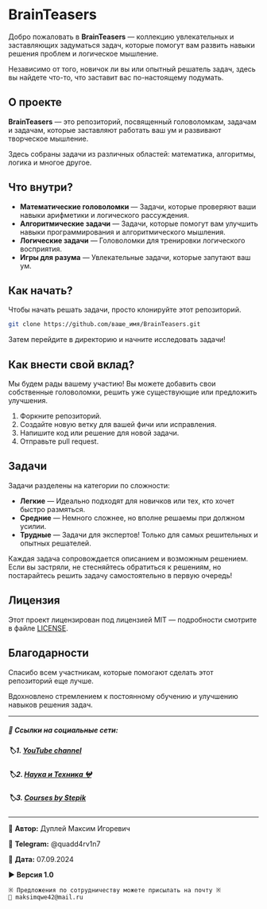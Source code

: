 # BrainTeasers

Добро пожаловать в **BrainTeasers** — коллекцию увлекательных и заставляющих задуматься задач, которые помогут вам развить навыки решения проблем и логическое мышление.

Независимо от того, новичок ли вы или опытный решатель задач, здесь вы найдете что-то, что заставит вас по-настоящему подумать.

## О проекте

**BrainTeasers** — это репозиторий, посвященный головоломкам, задачам и задачам, которые заставляют работать ваш ум и развивают творческое мышление.

Здесь собраны задачи из различных областей: математика, алгоритмы, логика и многое другое.

## Что внутри?

- **Математические головоломки** — Задачи, которые проверяют ваши навыки арифметики и логического рассуждения.
- **Алгоритмические задачи** — Задачи, которые помогут вам улучшить навыки программирования и алгоритмического мышления.
- **Логические задачи** — Головоломки для тренировки логического восприятия.
- **Игры для разума** — Увлекательные задачи, которые запутают ваш ум.

## Как начать?

Чтобы начать решать задачи, просто клонируйте этот репозиторий.
```bash
git clone https://github.com/ваше_имя/BrainTeasers.git
```

Затем перейдите в директорию и начните исследовать задачи!

## Как внести свой вклад?

Мы будем рады вашему участию! Вы можете добавить свои собственные головоломки, решить уже существующие или предложить улучшения.
1. Форкните репозиторий.
2. Создайте новую ветку для вашей фичи или исправления.
3. Напишите код или решение для новой задачи.
4. Отправьте pull request.

## Задачи

Задачи разделены на категории по сложности:

- **Легкие** — Идеально подходят для новичков или тех, кто хочет быстро размяться.
- **Средние** — Немного сложнее, но вполне решаемы при должном усилии.
- **Трудные** — Задачи для экспертов! Только для самых решительных и опытных решателей.

Каждая задача сопровождается описанием и возможным решением. Если вы застряли, не стесняйтесь обратиться к решениям, но постарайтесь решить задачу самостоятельно в первую очередь!

## Лицензия

Этот проект лицензирован под лицензией MIT — подробности смотрите в файле [LICENSE](LICENSE).

## Благодарности

Спасибо всем участникам, которые помогают сделать этот репозиторий еще лучше. 

Вдохновлено стремлением к постоянному обучению и улучшению навыков решения задач.

---

##### 📑 Ссылки на социальные сети:

##### 🏷️1. [YouTube channel](https://www.youtube.com/channel/UCqA5pl9NkVDrirMDlNVmU7g "«Хижина программиста»")

##### 🏷️2. [Наука и Техника 𖤍](https://vk.com/science_geeks "Scientific, technological and educational community 𖤍")

##### 🏷️3. [Courses by Stepik](https://stepik.org/users/150943726/teach "Professor: Dupley Maxim Igorevich")

---

💼 **Автор:** Дуплей Максим Игоревич

📲 **Telegram:** @quadd4rv1n7

📅 **Дата:** 07.09.2024

▶️ **Версия 1.0**

```
※ Предложения по сотрудничеству можете присылать на почту ※
📧 maksimqwe42@mail.ru
```
